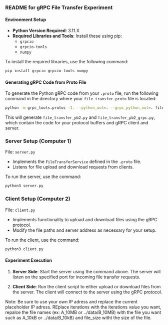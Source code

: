 ### README for gRPC File Transfer Experiment

#### Environment Setup

- **Python Version Required**: 3.11.X
- **Required Libraries and Tools**: Install these using pip:
  - `grpcio`
  - `grpcio-tools`
  - `numpy`
  
To install the required libraries, use the following command:
```bash
pip install grpcio grpcio-tools numpy
```

#### Generating gRPC Code from Proto File

To generate the Python gRPC code from your `.proto` file, run the following command in the directory where your `file_transfer.proto` file is located:

```bash
python -m grpc_tools.protoc -I. --python_out=. --grpc_python_out=. file_transfer.proto
```

This will generate `file_transfer_pb2.py` and `file_transfer_pb2_grpc.py`, which contain the code for your protocol buffers and gRPC client and server.

### Server Setup (Computer 1)

File: `server.py`

- Implements the `FileTransferService` defined in the `.proto` file.
- Listens for file upload and download requests from clients.

To run the server, use the command:

```bash
python3 server.py
```

### Client Setup (Computer 2)

File: `client.py`

- Implements functionality to upload and download files using the gRPC protocol.
- Modify the file paths and server address as necessary for your setup.

To run the client, use the command:

```bash
python3 client.py
```

#### Experiment Execution

1. **Server Side**: Start the server using the command above. The server will listen on the specified port for incoming file transfer requests.

2. **Client Side**: Run the client script to either upload or download files from the server. The client will connect to the server using the gRPC protocol.

Note: Be sure to use your own IP adress and replace the current placeholder IP adress. REplace iterations with the iterations value you want, repalce the file names (ex: A_10MB or ../data/B_10MB) with the file you want such as A_10kB or ../data/B_10kB) and file_size witht the size of the file.
